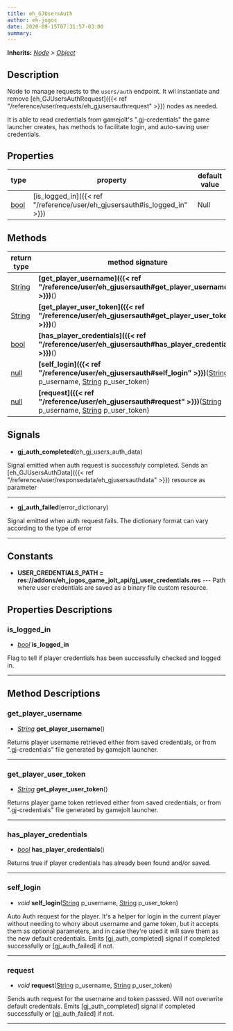 ```yaml
---  
title: eh_GJUsersAuth  
author: eh-jogos  
date: 2020-09-15T07:31:57-03:00  
summary:   
---  
```

**Inherits:** _[Node](https://docs.godotengine.org/en/stable/classes/class_node.html) > [Object](https://docs.godotengine.org/en/stable/classes/class_object.html)_  
## Description  
 Node to manage requests to the `users/auth` endpoint. It wil instantiate and remove
 [eh_GJUsersAuthRequest]({{< ref "/reference/user/requests/eh_gjusersauthrequest" >}}) nodes as needed.

 It is able to read credentials from gamejolt's ".gj-credentials" the game launcher creates, 
 has methods to facilitate login, and auto-saving user credentials.
  
## Properties 
  
| type | property | default value |  
| ---- | -------- | ------------- |  
| [bool](https://docs.godotengine.org/en/stable/classes/class_bool.html) | [is_logged_in]({{< ref "/reference/user/eh_gjusersauth#is_logged_in" >}}) | Null |  
  
## Methods 
  
| return type | method signature |  
| ----------- | ---------------- |  
| [String](https://docs.godotengine.org/en/stable/classes/class_string.html) | **[get_player_username]({{< ref "/reference/user/eh_gjusersauth#get_player_username" >}})**() |  
| [String](https://docs.godotengine.org/en/stable/classes/class_string.html) | **[get_player_user_token]({{< ref "/reference/user/eh_gjusersauth#get_player_user_token" >}})**() |  
| [bool](https://docs.godotengine.org/en/stable/classes/class_bool.html) | **[has_player_credentials]({{< ref "/reference/user/eh_gjusersauth#has_player_credentials" >}})**() |  
| [null](https://docs.godotengine.org/en/stable/classes/class_null.html) | **[self_login]({{< ref "/reference/user/eh_gjusersauth#self_login" >}})**([String](https://docs.godotengine.org/en/stable/classes/class_string.html) p_username, [String](https://docs.godotengine.org/en/stable/classes/class_string.html) p_user_token) |  
| [null](https://docs.godotengine.org/en/stable/classes/class_null.html) | **[request]({{< ref "/reference/user/eh_gjusersauth#request" >}})**([String](https://docs.godotengine.org/en/stable/classes/class_string.html) p_username, [String](https://docs.godotengine.org/en/stable/classes/class_string.html) p_user_token) |  
  
## Signals  
  
- **gj_auth_completed**(eh_gj_users_auth_data) 
  
 Signal emitted when auth request is successfuly completed. Sends an [eh_GJUsersAuthData]({{< ref "/reference/user/responsedata/eh_gjusersauthdata" >}}) resource
 as parameter
  
---------
- **gj_auth_failed**(error_dictionary) 
  
 Signal emitted when auth request fails. The dictionary format can vary according to the type of
 error
  
---------
  
## Constants  
  
- **USER_CREDENTIALS_PATH = res://addons/eh_jogos_game_jolt_api/gj_user_credentials.res** --- Path where user credentials are saved as a binary file custom resource. 
  
## Properties Descriptions  
  
### is_logged_in 
- _[bool](https://docs.godotengine.org/en/stable/classes/class_bool.html)_ **is_logged_in**  
  
 Flag to tell if player credentials has been successfully checked and logged in.
  
---------
## Method Descriptions  
  
### get_player_username 
- _[String](https://docs.godotengine.org/en/stable/classes/class_string.html)_ **get_player_username**() 
  
 Returns player username retrieved either from saved credentials, or from ".gj-credentials" file
 generated by gamejolt launcher.
  
---------
### get_player_user_token 
- _[String](https://docs.godotengine.org/en/stable/classes/class_string.html)_ **get_player_user_token**() 
  
 Returns player game token retrieved either from saved credentials, or from ".gj-credentials" file
 generated by gamejolt launcher.
  
---------
### has_player_credentials 
- _[bool](https://docs.godotengine.org/en/stable/classes/class_bool.html)_ **has_player_credentials**() 
  
 Returns true if player credentials has already been found and/or saved.
  
---------
### self_login 
- _void_ **self_login**([String](https://docs.godotengine.org/en/stable/classes/class_string.html) p_username, [String](https://docs.godotengine.org/en/stable/classes/class_string.html) p_user_token) 
  
 Auto Auth request for the player. It's a helper for login in the current player without needing 
 to whory about username and game token, but it accepts them as optional parameters, and in case
 they're used it will save them as the new default credentials. 
 Emits [gj_auth_completed] signal if completed successfully or [gj_auth_failed] if not.
  
---------
### request 
- _void_ **request**([String](https://docs.godotengine.org/en/stable/classes/class_string.html) p_username, [String](https://docs.godotengine.org/en/stable/classes/class_string.html) p_user_token) 
  
 Sends auth request for the username and token passsed. Will not overwrite default credentials.
 Emits [gj_auth_completed] signal if completed successfully or [gj_auth_failed] if not.
  
---------
